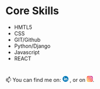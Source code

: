 
<!--
**Billy001/Billy001** is a ✨ _special_ ✨ repository because its `README.md` (this file) appears on your GitHub profile.

Here are some ideas to get you started:

- 🔭 I’m currently working on ...
- 
- 👯 I’m looking to collaborate on ...
- 🤔 I’m looking for help with ...
- 💬 Ask me about ...
- 📫 How to reach me: ...
- 😄 Pronouns: ...
- ⚡ Fun fact: ...
-->



# Core Skills
  
  * HMTL5
  * CSS
  * GIT/Github
  * Python/Django
  * Javascript
  * REACT
#   


📫 You can find me on: [![LinkedIn][1.2]][1] , or on [![Instagram][2.2]][2].

<!-- Icons -->

[1.2]: https://github.com/Billy001/Billy001/blob/master/img/linkedin.png 

[2.2]: https://github.com/Billy001/Billy001/blob/master/img/instagram-sketched.png 

<!-- Links to your social media accounts -->

[1]:  https://www.linkedin.com/in/bwvanheerde-2019
[2]: https://instagram.com/aspiringdevelopersa

